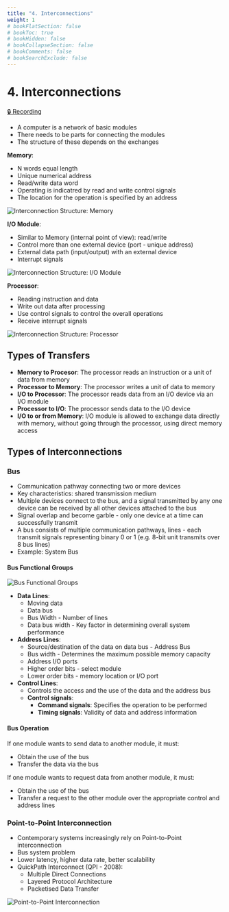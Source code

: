 ```yaml
---
title: "4. Interconnections"
weight: 1
# bookFlatSection: false
# bookToc: true
# bookHidden: false
# bookCollapseSection: false
# bookComments: false
# bookSearchExclude: false
---
```


# 4. Interconnections

[🔒 Recording](https://github.com/ryanbester/uni-resources/tree/main/arch-op/y1/tb2/4-interconnections)

- A computer is a network of basic modules
- There needs to be parts for connecting the modules
- The structure of these depends on the exchanges

**Memory**:

- N words equal length
- Unique numerical address
- Read/write data word
- Operating is indicatred by read and write control signals
- The location for the operation is specified by an address

![Interconnection Structure: Memory](/img/arch-op/y1/interconnections-memory.png)

**I/O Module**:

- Similar to Memory (internal point of view): read/write
- Control more than one external device (port - unique address)
- External data path (input/output) with an external device
- Interrupt signals

![Interconnection Structure: I/O Module](/img/arch-op/y1/interconnections-io-module.png)

**Processor**:

- Reading instruction and data
- Write out data after processing
- Use control signals to control the overall operations
- Receive interrupt signals

![Interconnection Structure: Processor](/img/arch-op/y1/interconnections-processor.png)

## Types of Transfers

- **Memory to Procesor**: The processor reads an instruction or a unit of data from memory
- **Processor to Memory**: The processor writes a unit of data to memory
- **I/O to Processor**: The processor reads data from an I/O device via an I/O module
- **Processor to I/O**: The processor sends data to the I/O device
- **I/O to or from Memory**: I/O module is allowed to exchange data directly with memory, without going through the processor, using direct memory access

## Types of Interconnections

### Bus

- Communication pathway connecting two or more devices
- Key characteristics: shared transmission medium
- Multiple devices connect to the bus, and a signal transmitted by any one device can be received by all other devices attached to the bus
- Signal overlap and become garble - only one device at a time can successfully transmit
- A bus consists of multiple communication pathways, lines - each transmit signals representing binary 0 or 1 (e.g. 8-bit unit transmits over 8 bus lines)
- Example: System Bus

#### Bus Functional Groups

![Bus Functional Groups](/img/arch-op/y1/bus-lines.png)

- **Data Lines**:
    - Moving data
    - Data bus
    - Bus Width - Number of lines
    - Data bus width - Key factor in determining overall system performance
- **Address Lines**:
    - Source/destination of the data on data bus - Address Bus
    - Bus width - Determines the maximum possible memory capacity
    - Address I/O ports
    - Higher order bits - select module
    - Lower order bits - memory location or I/O port
- **Control Lines**:
    - Controls the access and the use of the data and the address bus
    - **Control signals**:
        - **Command signals**: Specifies the operation to be performed
        - **Timing signals**: Validity of data and address information

#### Bus Operation

If one module wants to send data to another module, it must:

- Obtain the use of the bus
- Transfer the data via the bus

If one module wants to request data from another module, it must:

- Obtain the use of the bus
- Transfer a request to the other module over the appropriate control and address lines

### Point-to-Point Interconnection

- Contemporary systems increasingly rely on Point-to-Point interconnection
- Bus system problem
- Lower latency, higher data rate, better scalability
- QuickPath Interconnect (QPI - 2008):
    - Multiple Direct Connections
    - Layered Protocol Architecture
    - Packetised Data Transfer

![Point-to-Point Interconnection](/img/arch-op/y1/point-to-point-interconnection.png)
